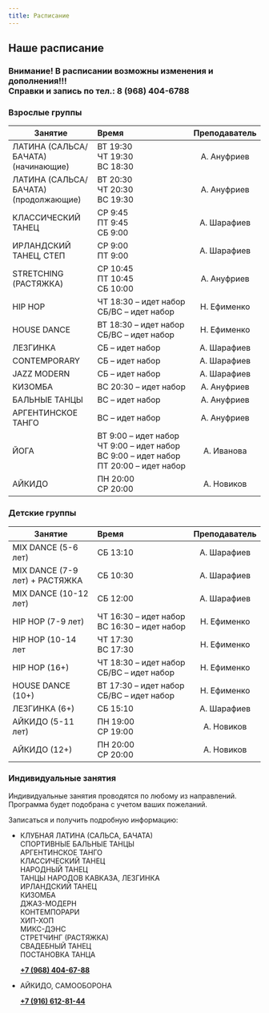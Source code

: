```yaml
---
title: Расписание
---
```


## Наше расписание

### Внимание! В расписании возможны изменения и дополнения!!! <br>  Справки и запись по тел.: 8 (968) 404-6788

### Взрослые группы

| Занятие                                           | Время                                                  | Преподаватель |
| -----------------------------                     | :----------------------------------------------------- | :-----------: |
| ЛАТИНА (САЛЬСА/ БАЧАТА) <br> (начинающие)         | <nobr>ВТ 19:30 <br> ЧТ 19:30 <br> ВС 18:30             |  А. Ануфриев  |
| ЛАТИНА (САЛЬСА/ БАЧАТА) <br> (продолжающие)       | <nobr>ВТ 20:30 <br> ЧТ 20:30 <br> ВС 19:30             |  А. Ануфриев  |
| КЛАССИЧЕСКИЙ ТАНЕЦ                                | <nobr> СР 9:45 <br> ПТ 9:45 <br> СБ 9:00               |  А. Шарафиев  |
| ИРЛАНДСКИЙ ТАНЕЦ, СТЕП                            | <nobr> СР 9:00 <br> ПТ 9:00                            |  А. Шарафиев  |
| STRETCHING (РАСТЯЖКА)                             | <nobr> СР 10:45 <br> ПТ 10:45 <br> СБ 10:00            |  А. Ануфриев  |
| HIP HOP                                           | <nobr> ЧТ 18:30 – идет набор <br> СБ/ВС – идет набор   |  Н. Ефименко  |
| HOUSE DANCE                                       | <nobr> ВТ 18:30 – идет набор <br> СБ/ВС – идет набор   |  Н. Ефименко  |
| ЛЕЗГИНКА                                          | <nobr> СБ – идет набор                                 |  А. Шарафиев  |
| CONTEMPORARY                                      | <nobr> СБ – идет набор                                 |  А. Шарафиев  |
| JAZZ MODERN                                       | <nobr> СБ – идет набор                                 |  А. Шарафиев  |
| КИЗОМБА                                           | <nobr> ВС 20:30 – идет набор                           |  А. Ануфриев  |
| БАЛЬНЫЕ ТАНЦЫ                                     | <nobr> ВС – идет набор                                 |  А. Ануфриев  |
| АРГЕНТИНСКОЕ ТАНГО                                | <nobr> ВС – идет набор                                 |  А. Ануфриев  |
| ЙОГА                                              | <nobr>ВТ 9:00 – идет набор <br> ЧТ 9:00 – идет набор <br> ВС 9:00 – идет набор <br> ПТ 20:00 – идет набор |  А. Иванова  |
| АЙКИДО                                            | <nobr>ПН 20:00 <br> СР 20:00                           |  А. Новиков   |

### Детские группы

| Занятие               | Время                                                  | Преподаватель |
| --------------------- | :----------------------------------------------------- | :-----------: |
| MIX DANCE (5-6 лет)              | <nobr> СБ 13:10                                         |  А. Шарафиев  |
| MIX DANCE (7-9 лет) + РАСТЯЖКА   | <nobr> СБ 10:30                                         |  А. Шарафиев  |
| MIX DANCE (10-12 лет)            | <nobr> СБ 12:00                                         |  А. Шарафиев  |
| HIP HOP (7-9 лет)                | <nobr> ЧТ 16:30 – идет набор <br> ВС 16:30 – идет набор |  Н. Ефименко  |
| HIP HOP (10-14 лет               | <nobr> ЧТ 17:30 <br> ВС 17:30                           |  Н. Ефименко  |
| HIP HOP (16+)                    | <nobr> ЧТ 18:30 – идет набор <br> СБ/ВС – идет набор    |  Н. Ефименко  |
| HOUSE DANCE (10+)                | <nobr> ВТ 17:30 – идет набор <br> СБ/ВС – идет набор    |  Н. Ефименко  |
| ЛЕЗГИНКА (6+)                    | <nobr> СБ 15:10                                         |  А. Шарафиев  |
| АЙКИДО (5-11 лет)                | <nobr> ПН 19:00 <br> СР 19:00                           |  А. Новиков   |
| АЙКИДО (12+)                     | <nobr>ПН 20:00 <br>  СР 20:00                           |  А. Новиков   |

### Индивидуальные занятия

Индивидуальные занятия проводятся по любому из направлений. Программа будет подобрана с учетом ваших пожеланий.

Записаться и получить подробную информацию:

- КЛУБНАЯ ЛАТИНА (САЛЬСА, БАЧАТА)<br>
  СПОРТИВНЫЕ БАЛЬНЫЕ ТАНЦЫ<br>
  АРГЕНТИНСКОЕ ТАНГО<br>
  КЛАССИЧЕСКИЙ ТАНЕЦ<br>
  НАРОДНЫЙ ТАНЕЦ<br>
  ТАНЦЫ НАРОДОВ КАВКАЗА, ЛЕЗГИНКА<br>
  ИРЛАНДСКИЙ ТАНЕЦ<br>
  КИЗОМБА<br>
  ДЖАЗ-МОДЕРН<br>
  КОНТЕМПОРАРИ<br>
  ХИП-ХОП<br>
  МИКС-ДЭНС<br>
  СТРЕТЧИНГ (РАСТЯЖКА)<br>
  СВАДЕБНЫЙ ТАНЕЦ<br>
  ПОСТАНОВКА ТАНЦА<br>

  **[+7 (968) 404-67-88](tel://+79684046788)**

- АЙКИДО, САМООБОРОНА

  **[+7 (916) 612-81-44](tel://+79166128144)**


